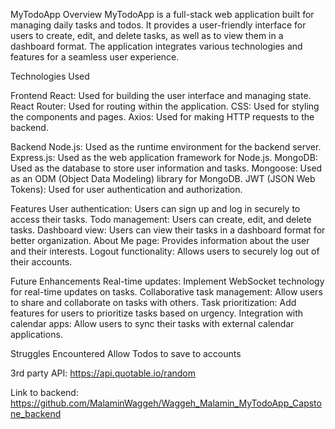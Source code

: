 MyTodoApp
Overview
MyTodoApp is a full-stack web application built for managing daily tasks and todos. It provides a user-friendly interface for users to create, edit, and delete tasks, as well as to view them in a dashboard format. The application integrates various technologies and features for a seamless user experience.

Technologies Used

Frontend
React: Used for building the user interface and managing state.
React Router: Used for routing within the application.
CSS: Used for styling the components and pages.
Axios: Used for making HTTP requests to the backend.

Backend
Node.js: Used as the runtime environment for the backend server.
Express.js: Used as the web application framework for Node.js.
MongoDB: Used as the database to store user information and tasks.
Mongoose: Used as an ODM (Object Data Modeling) library for MongoDB.
JWT (JSON Web Tokens): Used for user authentication and authorization.

Features
User authentication: Users can sign up and log in securely to access their tasks.
Todo management: Users can create, edit, and delete tasks.
Dashboard view: Users can view their tasks in a dashboard format for better organization.
About Me page: Provides information about the user and their interests.
Logout functionality: Allows users to securely log out of their accounts.

Future Enhancements
Real-time updates: Implement WebSocket technology for real-time updates on tasks.
Collaborative task management: Allow users to share and collaborate on tasks with others.
Task prioritization: Add features for users to prioritize tasks based on urgency.
Integration with calendar apps: Allow users to sync their tasks with external calendar applications.

Struggles Encountered
Allow Todos to save to accounts

3rd party API: https://api.quotable.io/random

Link to backend:
https://github.com/MalaminWaggeh/Waggeh_Malamin_MyTodoApp_Capstone_backend
